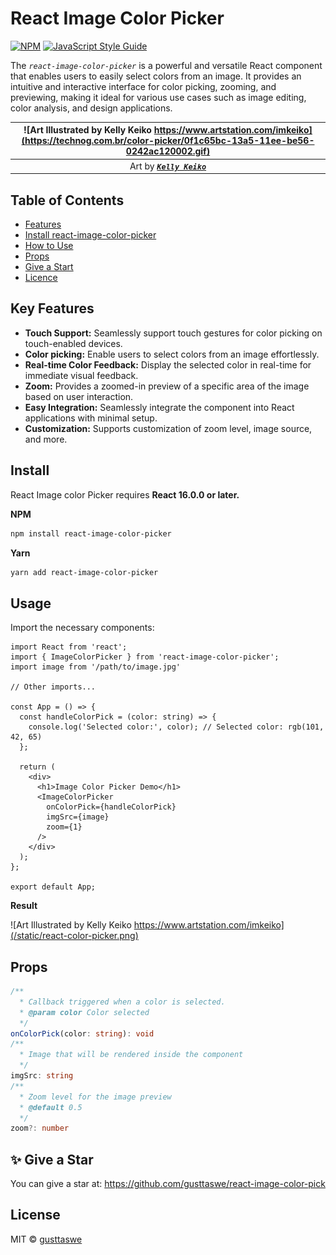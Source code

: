 # React Image Color Picker 

[![NPM](https://img.shields.io/npm/v/react-image-color-pick.svg)](https://www.npmjs.com/package/react-image-color-pick) 
[![JavaScript Style Guide](https://img.shields.io/badge/code_style-standard-brightgreen.svg)](https://standardjs.com)

The _`react-image-color-picker`_ is a powerful and versatile React component that enables users to easily select colors from an image. It provides an intuitive and interactive interface for color picking, zooming, and previewing, making it ideal for various use cases such as image editing, color analysis, and design applications.

|![Art Illustrated by Kelly Keiko https://www.artstation.com/imkeiko](https://technog.com.br/color-picker/0f1c65bc-13a5-11ee-be56-0242ac120002.gif)|
|:--:| 
|  Art by [**_`Kelly Keiko`_**](https://www.artstation.com/imkeiko)  |

## Table of Contents
  - [Features](#key-features)
  - [Install react-image-color-picker](#installation)
  - [How to Use](#usage)
  - [Props](#props)
  - [Give a Start](#✨-give-a-star)
  - [Licence](#license)
  
## Key Features
  - **Touch Support:** Seamlessly support touch gestures for color picking on touch-enabled devices.
  - **Color picking:** Enable users to select colors from an image effortlessly.
  - **Real-time Color Feedback:** Display the selected color in real-time for immediate visual feedback.
  - **Zoom:** Provides a zoomed-in preview of a specific area of the image based on user interaction.
  - **Easy Integration:** Seamlessly integrate the component into React applications with minimal setup.
  - **Customization:** Supports customization of zoom level, image source, and more.

## Install

React Image color Picker requires **React 16.0.0 or later.**

**NPM**
```bash
npm install react-image-color-picker
```

**Yarn**
```bash
yarn add react-image-color-picker
```

## Usage

Import the necessary components:

```tsx
import React from 'react';
import { ImageColorPicker } from 'react-image-color-picker';
import image from '/path/to/image.jpg'

// Other imports...

const App = () => {
  const handleColorPick = (color: string) => {
    console.log('Selected color:', color); // Selected color: rgb(101, 42, 65)
  };

  return (
    <div>
      <h1>Image Color Picker Demo</h1>
      <ImageColorPicker
        onColorPick={handleColorPick}
        imgSrc={image}
        zoom={1}
      />
    </div>
  );
};

export default App;
```

**Result**

![Art Illustrated by Kelly Keiko https://www.artstation.com/imkeiko](/static/react-color-picker.png)


## Props

```ts
/**
  * Callback triggered when a color is selected.
  * @param color Color selected
  */
onColorPick(color: string): void
/**
  * Image that will be rendered inside the component
  */
imgSrc: string
/**
  * Zoom level for the image preview
  * @default 0.5
  */
zoom?: number
```

## ✨ Give a Star
You can give a star at: https://github.com/gusttaswe/react-image-color-pick
## License

MIT © [gusttaswe](https://github.com/gusttaswe)
